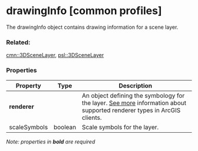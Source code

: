 # drawingInfo [common profiles]

The drawingInfo object contains drawing information for a scene layer. 

### Related:

[cmn::3DSceneLayer](3DSceneLayer.cmn.md), [psl::3DSceneLayer](3DSceneLayer.psl.md)
### Properties

| Property | Type | Description |
| --- | --- | --- |
| **renderer** |  | An object defining the symbology for the layer. [See more](https://developers.arcgis.com/web-scene-specification/objects/drawingInfo/) information about supported renderer types in ArcGIS clients. |
| scaleSymbols | boolean | Scale symbols for the layer. |

*Note: properties in **bold** are required*

